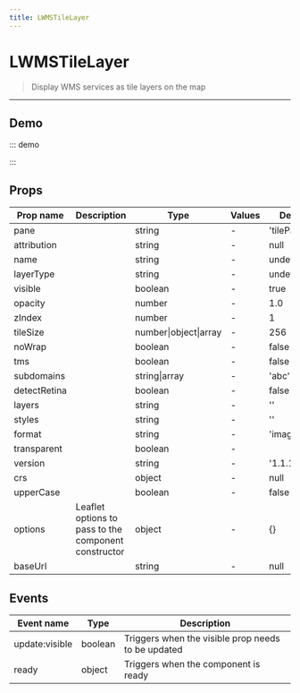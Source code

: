```yaml
---
title: LWMSTileLayer
---
```


# LWMSTileLayer

> Display WMS services as tile layers on the map

---

## Demo

::: demo
<template>
<l-map style="height: 350px" :zoom="zoom" :center="center">
<l-control-layers > </l-control-layers>
<l-wms-tile-layer
        v-for="layer in layers"
        :key="layer.name"
        :base-url="baseUrl"
        :layers="layer.layers"
        :visible="layer.visible"
        :name="layer.name"
        layer-type="base">
</l-wms-tile-layer>
</l-map>
</template>

<script>
import {LMap, LWMSTileLayer, LControlLayers } from 'vue2-leaflet';

export default {
  components: {
    LMap,
    LControlLayers,
    'l-wms-tile-layer': LWMSTileLayer
  },
  data () {
    return {
      zoom: 1,
      center: [47.313220, -1.319482],
      baseUrl: 'http://mesonet.agron.iastate.edu/cgi-bin/wms/nexrad/n0r.cgi',
      layers: [
        {
          name: 'Weather Data',
          visible: true,
          format: 'image/png',
          layers: 'nexrad-n0r-900913',
          transparent: true,
          attribution: "Weather data © 2012 IEM Nexrad"
        }
      ]
    };
  }
}
</script>

:::

## Props

| Prop name    | Description                                          | Type                  | Values | Default      |
| ------------ | ---------------------------------------------------- | --------------------- | ------ | ------------ |
| pane         |                                                      | string                | -      | 'tilePane'   |
| attribution  |                                                      | string                | -      | null         |
| name         |                                                      | string                | -      | undefined    |
| layerType    |                                                      | string                | -      | undefined    |
| visible      |                                                      | boolean               | -      | true         |
| opacity      |                                                      | number                | -      | 1.0          |
| zIndex       |                                                      | number                | -      | 1            |
| tileSize     |                                                      | number\|object\|array | -      | 256          |
| noWrap       |                                                      | boolean               | -      | false        |
| tms          |                                                      | boolean               | -      | false        |
| subdomains   |                                                      | string\|array         | -      | 'abc'        |
| detectRetina |                                                      | boolean               | -      | false        |
| layers       |                                                      | string                | -      | ''           |
| styles       |                                                      | string                | -      | ''           |
| format       |                                                      | string                | -      | 'image/jpeg' |
| transparent  |                                                      | boolean               | -      |              |
| version      |                                                      | string                | -      | '1.1.1'      |
| crs          |                                                      | object                | -      | null         |
| upperCase    |                                                      | boolean               | -      | false        |
| options      | Leaflet options to pass to the component constructor | object                | -      | {}           |
| baseUrl      |                                                      | string                | -      | null         |

## Events

| Event name     | Type    | Description                                        |
| -------------- | ------- | -------------------------------------------------- |
| update:visible | boolean | Triggers when the visible prop needs to be updated |
| ready          | object  | Triggers when the component is ready               |
